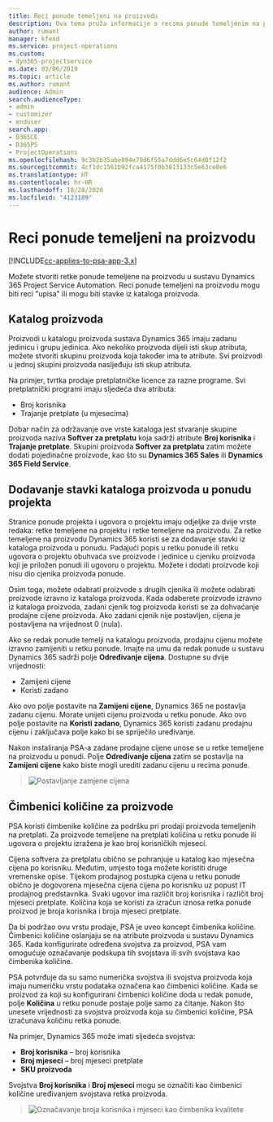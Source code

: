 ```yaml
---
title: Reci ponude temeljeni na proizvodu
description: Ova tema pruža informacije o recima ponude temeljenim na proizvodu.
author: rumant
manager: kfend
ms.service: project-operations
ms.custom:
- dyn365-projectservice
ms.date: 03/06/2019
ms.topic: article
ms.author: rumant
audience: Admin
search.audienceType:
- admin
- customizer
- enduser
search.app:
- D365CE
- D365PS
- ProjectOperations
ms.openlocfilehash: 9c3b2b35abe894e79d6f55a7ddd6e5c64d0f12f2
ms.sourcegitcommit: 4cf1dc1561b92fca4175f0b3813133c5e63ce8e6
ms.translationtype: HT
ms.contentlocale: hr-HR
ms.lasthandoff: 10/28/2020
ms.locfileid: "4123189"
---
```

# <a name="product-based-quote-lines"></a>Reci ponude temeljeni na proizvodu

[!INCLUDE[cc-applies-to-psa-app-3.x](../includes/cc-applies-to-psa-app-3x.md)]


Možete stvoriti retke ponude temeljene na proizvodu u sustavu Dynamics 365 Project Service Automation. Reci ponude temeljeni na proizvodu mogu biti reci "upisa" ili mogu biti stavke iz kataloga proizvoda.

## <a name="product-catalog"></a>Katalog proizvoda

Proizvodi u katalogu proizvoda sustava Dynamics 365 imaju zadanu jedinicu i grupu jedinica. Ako nekoliko proizvoda dijeli isti skup atributa, možete stvoriti skupinu proizvoda koja također ima te atribute. Svi proizvodi u jednoj skupini proizvoda nasljeđuju isti skup atributa.

Na primjer, tvrtka prodaje pretplatničke licence za razne programe. Svi pretplatnički programi imaju sljedeća dva atributa:

- Broj korisnika 
- Trajanje pretplate (u mjesecima)

Dobar način za održavanje ove vrste kataloga jest stvaranje skupine proizvoda naziva **Softver za pretplatu** koja sadrži atribute **Broj korisnika** i **Trajanje pretplate**. Skupini proizvoda **Softver za pretplatu** zatim možete dodati pojedinačne proizvode, kao što su **Dynamics 365 Sales** ili **Dynamics 365 Field Service**.

## <a name="adding-product-catalog-items-to-a-project-quote"></a>Dodavanje stavki kataloga proizvoda u ponudu projekta

Stranice ponude projekta i ugovora o projektu imaju odjeljke za dvije vrste redaka: retke temeljene na projektu i retke temeljene na proizvodu. Za retke temeljene na proizvodu Dynamics 365 koristi se za dodavanje stavki iz kataloga proizvoda u ponudu. Padajući popis u retku ponude ili retku ugovora o projektu obuhvaća sve proizvode i jedinice u cjeniku proizvoda koji je priložen ponudi ili ugovoru o projektu. Možete i dodati proizvode koji nisu dio cjenika proizvoda ponude.

Osim toga, možete odabrati proizvode s drugih cjenika ili možete odabrati proizvode izravno iz kataloga proizvoda. Kada odaberete proizvode izravno iz kataloga proizvoda, zadani cjenik tog proizvoda koristi se za dohvaćanje prodajne cijene proizvoda. Ako zadani cjenik nije postavljen, cijena je postavljena na vrijednost 0 (nula).

Ako se redak ponude temelji na katalogu proizvoda, prodajnu cijenu možete izravno zamijeniti u retku ponude. Imajte na umu da redak ponude u sustavu Dynamics 365 sadrži polje **Određivanje cijena**. Dostupne su dvije vrijednosti:

- Zamijeni cijene  
- Koristi zadano

Ako ovo polje postavite na **Zamijeni cijene**, Dynamics 365 ne postavlja zadanu cijenu. Morate unijeti cijenu proizvoda u retku ponude. Ako ovo polje postavite na **Koristi zadano**, Dynamics 365 koristi zadanu prodajnu cijenu i zaključava polje kako bi se spriječilo uređivanje.

Nakon instaliranja PSA-a zadane prodajne cijene unose se u retke temeljene na proizvodu u ponudi. Polje **Određivanje cijena** zatim se postavlja na **Zamijeni cijene** kako biste mogli urediti zadanu cijenu u recima ponude.

> ![Postavljanje zamjene cijena](media/basic-guide-10.png)
 
## <a name="quantity-factors-for-products"></a>Čimbenici količine za proizvode

PSA koristi čimbenike količine za podršku pri prodaji proizvoda temeljenih na pretplati. Za proizvode temeljene na pretplati količina u retku ponude ili ugovora o projektu izražena je kao broj korisničkih mjeseci.

Cijena softvera za pretplatu obično se pohranjuje u katalog kao mjesečna cijena po korisniku. Međutim, umjesto toga možete koristiti druge vremenske opise. Tijekom prodajnog postupka cijena u retku ponude obično je dogovorena mjesečna cijena cijena po korisniku uz popust IT prodajnog predstavnika. Svaki ugovor ima različit broj korisnika i različit broj mjeseci pretplate. Količina koja se koristi za izračun iznosa retka ponude proizvod je broja korisnika i broja mjeseci pretplate.

Da bi podržao ovu vrstu prodaje, PSA je uveo koncept čimbenika količine. Čimbenici količine oslanjaju se na atribute proizvoda u sustavu Dynamics 365. Kada konfigurirate određena svojstva za proizvod, PSA vam omogućuje označavanje podskupa tih svojstava ili svih svojstava kao čimbenika količine.

PSA potvrđuje da su samo numerička svojstva ili svojstva proizvoda koja imaju numeričku vrstu podataka označena kao čimbenici količine. Kada se proizvod za koji su konfigurirani čimbenici količine doda u redak ponude, polje **Količina** u retku ponude postaje polje samo za čitanje. Nakon što unesete vrijednosti za svojstva proizvoda koja su čimbenici količine, PSA izračunava količinu retka ponude.

Na primjer, Dynamics 365 može imati sljedeća svojstva: 

- **Broj korisnika** – broj korisnika 
- **Broj mjeseci** – broj mjeseci pretplate
- **SKU proizvoda** 

Svojstva **Broj korisnika** i **Broj mjeseci** mogu se označiti kao čimbenici količine uređivanjem svojstava retka proizvoda. 

> ![Označavanje broja korisnika i mjeseci kao čimbenika kvalitete](media/basic-guide-11.png)
 
